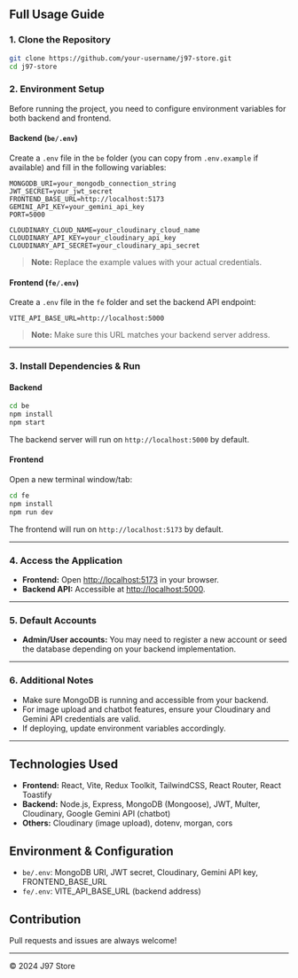 ## Full Usage Guide

### 1. Clone the Repository

```bash
git clone https://github.com/your-username/j97-store.git
cd j97-store
```

### 2. Environment Setup

Before running the project, you need to configure environment variables for both backend and frontend.

#### Backend (`be/.env`)

Create a `.env` file in the `be` folder (you can copy from `.env.example` if available) and fill in the following variables:

```env
MONGODB_URI=your_mongodb_connection_string
JWT_SECRET=your_jwt_secret
FRONTEND_BASE_URL=http://localhost:5173
GEMINI_API_KEY=your_gemini_api_key
PORT=5000

CLOUDINARY_CLOUD_NAME=your_cloudinary_cloud_name
CLOUDINARY_API_KEY=your_cloudinary_api_key
CLOUDINARY_API_SECRET=your_cloudinary_api_secret
```
> **Note:** Replace the example values with your actual credentials.

#### Frontend (`fe/.env`)

Create a `.env` file in the `fe` folder and set the backend API endpoint:

```env
VITE_API_BASE_URL=http://localhost:5000
```
> **Note:** Make sure this URL matches your backend server address.

---

### 3. Install Dependencies & Run

#### Backend

```bash
cd be
npm install
npm start
```

The backend server will run on `http://localhost:5000` by default.

#### Frontend

Open a new terminal window/tab:

```bash
cd fe
npm install
npm run dev
```

The frontend will run on `http://localhost:5173` by default.

---

### 4. Access the Application

- **Frontend:** Open [http://localhost:5173](http://localhost:5173) in your browser.
- **Backend API:** Accessible at [http://localhost:5000](http://localhost:5000).

---

### 5. Default Accounts

- **Admin/User accounts:** You may need to register a new account or seed the database depending on your backend implementation.

---

### 6. Additional Notes

- Make sure MongoDB is running and accessible from your backend.
- For image upload and chatbot features, ensure your Cloudinary and Gemini API credentials are valid.
- If deploying, update environment variables accordingly.

---

## Technologies Used

- **Frontend:** React, Vite, Redux Toolkit, TailwindCSS, React Router, React Toastify
- **Backend:** Node.js, Express, MongoDB (Mongoose), JWT, Multer, Cloudinary, Google Gemini API (chatbot)
- **Others:** Cloudinary (image upload), dotenv, morgan, cors

## Environment & Configuration

- `be/.env`: MongoDB URI, JWT secret, Cloudinary, Gemini API key, FRONTEND_BASE_URL
- `fe/.env`: VITE_API_BASE_URL (backend address)

## Contribution

Pull requests and issues are always welcome!

---

© 2024 J97 Store